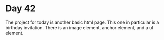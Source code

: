# Day 42
The project for today is another basic html page. This one in particular is a birthday invitation. There is an image element, anchor element, and a ul element.